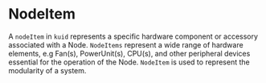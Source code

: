 # NodeItem

A `nodeItem` in `kuid` represents a specific hardware component or accessory associated with a Node. `NodeItems` represent a wide range of hardware elements, e.g Fan(s), PowerUnit(s), CPU(s), and other peripheral devices essential for the operation of the Node. `NodeItem` is used to represent the modularity of a system.